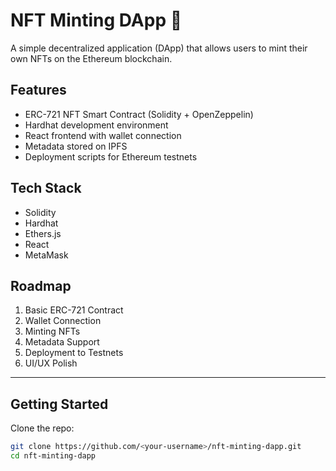 # NFT Minting DApp 🎨

A simple decentralized application (DApp) that allows users to mint their own NFTs on the Ethereum blockchain.  

## Features
- ERC-721 NFT Smart Contract (Solidity + OpenZeppelin)
- Hardhat development environment
- React frontend with wallet connection
- Metadata stored on IPFS
- Deployment scripts for Ethereum testnets

## Tech Stack
- Solidity
- Hardhat
- Ethers.js
- React
- MetaMask

## Roadmap
1. Basic ERC-721 Contract
2. Wallet Connection
3. Minting NFTs
4. Metadata Support
5. Deployment to Testnets
6. UI/UX Polish

---

## Getting Started
Clone the repo:
```bash
git clone https://github.com/<your-username>/nft-minting-dapp.git
cd nft-minting-dapp
